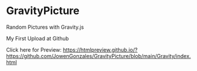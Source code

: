 # GravityPicture
Random Pictures with Gravity.js

My First Upload at Github

Click here for Preview: https://htmlpreview.github.io/?https://github.com/JowenGonzales/GravityPicture/blob/main/Gravity/index.html
